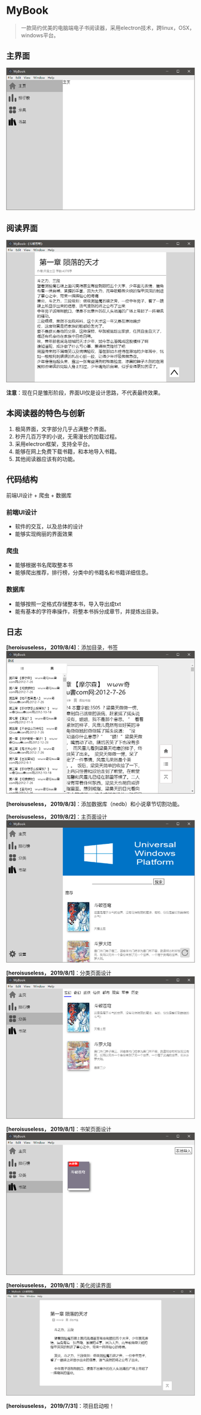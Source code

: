 # MyBook

> 一款简约优美的电脑端电子书阅读器，采用electron技术，跨linux，OSX，windows平台。
    
## 主界面
![1.png](./readme_res/1.png)
## 阅读界面
![2.png](./readme_res/2.png)

**注意**：现在只是雏形阶段，界面UI仅是设计思路，不代表最终效果。

## 本阅读器的特色与创新

1. 极简界面，文字部分几乎占满整个界面。
2. 秒开几百万字的小说，无需漫长的加载过程。
2. 采用electron框架，支持全平台。
3. 能够在网上免费下载书籍，和本地导入书籍。
4. 其他阅读器应该有的功能。

## 代码结构

前端UI设计 + 爬虫 + 数据库

### 前端UI设计

* 软件的交互，以及总体的设计
* 能够实现绚丽的界面效果

### 爬虫

* 能够根据书名爬取整本书
* 能够爬出推荐，排行榜，分类中的书籍名和书籍详细信息。

### 数据库

* 能够按照一定格式存储整本书，导入导出成txt
* 能有基本的字符串操作，将整本书拆分成章节，并提炼出目录。

## 日志

**[heroisuseless， 2019/8/4]**：添加目录，书签 ![7.png](./readme_res/7.png)

**[heroisuseless， 2019/8/3]**：添加数据库（nedb）和小说章节切割功能。

**[heroisuseless， 2019/8/2]**：主页面设计![6.png](./readme_res/6.png)

**[heroisuseless， 2019/8/1]**：分类页面设计![5.png](./readme_res/5.png)

**[heroisuseless， 2019/8/1]**：书架页面设计![4.png](./readme_res/4.png)

**[heroisuseless， 2019/8/1]**：美化阅读界面![3.png](./readme_res/3.png)

**[heroisuseless， 2019/7/31]**：项目启动啦！